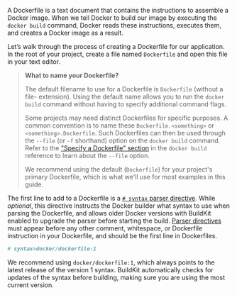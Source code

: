 A Dockerfile is a text document that contains the instructions to assemble a
Docker image. When we tell Docker to build our image by executing the `docker build`
command, Docker reads these instructions, executes them, and creates a Docker
image as a result.

Let’s walk through the process of creating a Dockerfile for our application. In
the root of your project, create a file named `Dockerfile` and open this file in
your text editor.

> **What to name your Dockerfile?**
>
> The default filename to use for a Dockerfile is `Dockerfile` (without a file-
> extension). Using the default name allows you to run the `docker build` command
> without having to specify additional command flags.
>
> Some projects may need distinct Dockerfiles for specific purposes. A common
> convention is to name these `Dockerfile.<something>` or `<something>.Dockerfile`.
> Such Dockerfiles can then be used through the `--file` (or `-f` shorthand)
> option on the `docker build` command. Refer to the
> ["Specify a Dockerfile" section](/engine/reference/commandline/build/#specify-a-dockerfile--f)
> in the `docker build` reference to learn about the `--file` option.
>
> We recommend using the default (`Dockerfile`) for your project's primary
> Dockerfile, which is what we'll use for most examples in this guide.

The first line to add to a Dockerfile is a [`# syntax` parser directive](/engine/reference/builder/#syntax).
While _optional_, this directive instructs the Docker builder what syntax to use
when parsing the Dockerfile, and allows older Docker versions with BuildKit enabled
to upgrade the parser before starting the build. [Parser directives](/engine/reference/builder/#parser-directives)
must appear before any other comment, whitespace, or Dockerfile instruction in
your Dockerfile, and should be the first line in Dockerfiles.

```dockerfile
# syntax=docker/dockerfile:1
```

We recommend using `docker/dockerfile:1`, which always points to the latest release
of the version 1 syntax. BuildKit automatically checks for updates of the syntax
before building, making sure you are using the most current version.